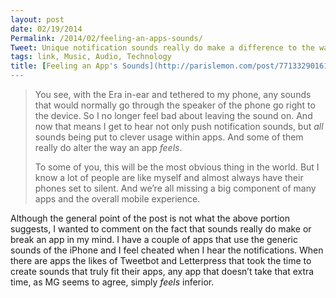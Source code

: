 ```yaml
---
layout: post
date: 02/19/2014
Permalink: /2014/02/feeling-an-apps-sounds/
Tweet: Unique notification sounds really do make a difference to the way an app feels.
tags: link, Music, Audio, Technology
title: [Feeling an App's Sounds](http://parislemon.com/post/77133290161/silencio)
---
```


<blockquote>
<p>You see, with the Era in-ear and tethered to my phone, any sounds that would normally go through the speaker of the phone go right to the device. So I no longer feel bad about leaving the sound on. And now that means I get to hear not only push notification sounds, but <em>all</em> sounds being put to clever usage within apps. And some of them really do alter the way an app <em>feels</em>.</p>

<p>To some of you, this will be the most obvious thing in the world. But I know a lot of people are like myself and almost always have their phones set to silent. And we’re all missing a big component of many apps and the overall mobile experience.</p>
</blockquote>

<p>Although the general point of the post is not what the above portion suggests, I wanted to comment on the fact that sounds really do make or break an app in my mind. I have a couple of apps that use the generic sounds of the iPhone and I feel cheated when I hear the notifications. When there are apps the likes of Tweetbot and Letterpress that took the time to create sounds that truly fit their apps, any app that doesn&#8217;t take that extra time, as MG seems to agree, simply <em>feels</em> inferior.</p>